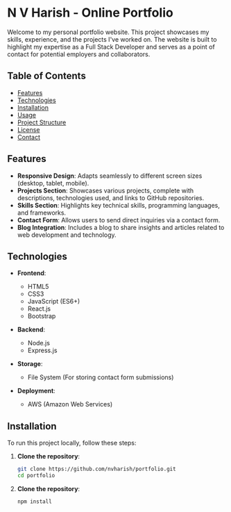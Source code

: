 # N V Harish - Online Portfolio

Welcome to my personal portfolio website. This project showcases my skills, experience, and the projects I've worked on. The website is built to highlight my expertise as a Full Stack Developer and serves as a point of contact for potential employers and collaborators.

## Table of Contents

- [Features](#features)
- [Technologies](#technologies)
- [Installation](#installation)
- [Usage](#usage)
- [Project Structure](#project-structure)
- [License](#license)
- [Contact](#contact)

## Features

- **Responsive Design**: Adapts seamlessly to different screen sizes (desktop, tablet, mobile).
- **Projects Section**: Showcases various projects, complete with descriptions, technologies used, and links to GitHub repositories.
- **Skills Section**: Highlights key technical skills, programming languages, and frameworks.
- **Contact Form**: Allows users to send direct inquiries via a contact form.
- **Blog Integration**: Includes a blog to share insights and articles related to web development and technology.

## Technologies

- **Frontend**:

  - HTML5
  - CSS3
  - JavaScript (ES6+)
  - React.js
  - Bootstrap

- **Backend**:

  - Node.js
  - Express.js

- **Storage**:

  - File System (For storing contact form submissions)

- **Deployment**:
  - AWS (Amazon Web Services)

## Installation

To run this project locally, follow these steps:

1. **Clone the repository**:
   ```bash
   git clone https://github.com/nvharish/portfolio.git
   cd portfolio
   ```
2. **Clone the repository**:
   ```bash
   npm install
   ```
